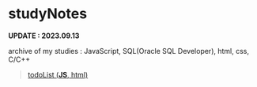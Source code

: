 # studyNotes
﻿**UPDATE : 2023.09.13**
 
archive of my studies : JavaScript, SQL(Oracle SQL Developer), html, css, C/C++

>[todoList (**JS**, html)](https://github.com/etersh/studyNotes/tree/main/nomad/todoList)
